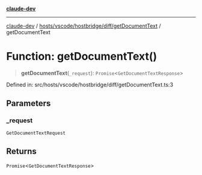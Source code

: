 [**claude-dev**](../../../../../../README.md)

***

[claude-dev](../../../../../../README.md) / [hosts/vscode/hostbridge/diff/getDocumentText](../README.md) / getDocumentText

# Function: getDocumentText()

> **getDocumentText**(`_request`): `Promise`\<`GetDocumentTextResponse`\>

Defined in: src/hosts/vscode/hostbridge/diff/getDocumentText.ts:3

## Parameters

### \_request

`GetDocumentTextRequest`

## Returns

`Promise`\<`GetDocumentTextResponse`\>
